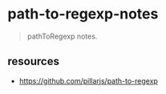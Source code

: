 # path-to-regexp-notes
> pathToRegexp notes.

## resources
- https://github.com/pillarjs/path-to-regexp
